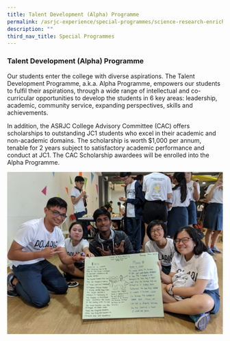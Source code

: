 ```yaml
---
title: Talent Development (Alpha) Programme
permalink: /asrjc-experience/special-programmes/science-research-enrichment-programme/
description: ""
third_nav_title: Special Programmes
---
```

### Talent Development (Alpha) Programme

Our students enter the college with diverse aspirations. The Talent Development Programme, a.k.a. Alpha Programme, empowers our students to fulfil their aspirations, through a wide range of intellectual and co-curricular opportunities to develop the students in 6 key areas: leadership, academic, community service, expanding perspectives, skills and achievements.

In addition, the ASRJC College Advisory Committee (CAC) offers scholarships to outstanding JC1 students who excel in their academic and non-academic domains. The scholarship is worth $1,000 per annum, tenable for 2 years subject to satisfactory academic performance and conduct at JC1. The CAC Scholarship awardees will be enrolled into the Alpha Programme.

![](/images/Talent-Management-Programme_1-1024x768.jpg)